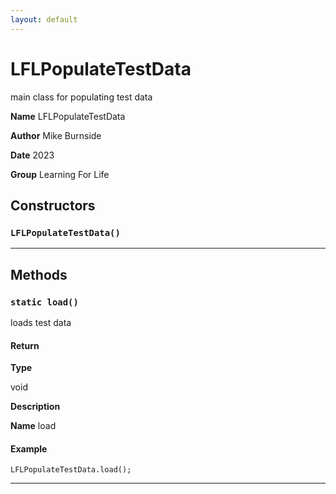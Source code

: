 ```yaml
---
layout: default
---
```

# LFLPopulateTestData

main class for populating test data


**Name** LFLPopulateTestData


**Author** Mike Burnside


**Date** 2023


**Group** Learning For Life

## Constructors
### `LFLPopulateTestData()`
---
## Methods
### `static load()`

loads test data

#### Return

**Type**

void

**Description**




**Name** load

#### Example
```apex
LFLPopulateTestData.load();
```


---
